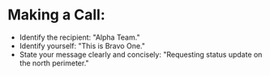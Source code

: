 # Making a Call:

* Identify the recipient: "Alpha Team."
* Identify yourself: "This is Bravo One."
* State your message clearly and concisely: "Requesting status update on the north perimeter."
